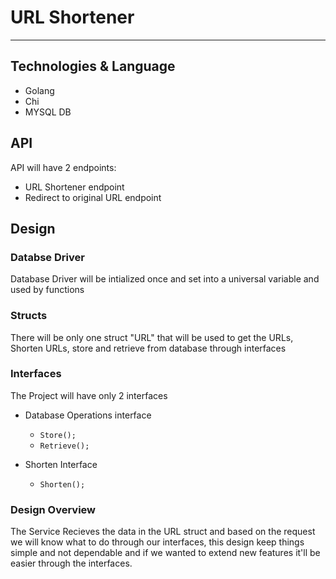   # URL Shortener
  ---------------------

  ## Technologies & Language
  - Golang
  - Chi
  - MYSQL DB

  ## API
  API will have 2 endpoints:
  - URL Shortener endpoint
  - Redirect to original URL endpoint
  
  ## Design
  
  ### Databse Driver
  Database Driver will be intialized once and set into a universal variable
  and used by functions

  ### Structs
  There will be only one struct "URL" that will be used to get the URLs, 
  Shorten URLs, store and retrieve from database through interfaces

  ### Interfaces
  The Project will have only 2 interfaces
  - Database Operations interface
    - ```Store();```
    - ```Retrieve();```

  - Shorten Interface
    - ```Shorten();```

  ### Design Overview
  The Service Recieves the data in the URL struct and based on the request we will know what to do through our interfaces, this design keep things simple and not dependable and if we wanted to extend new features it'll be easier through the interfaces.